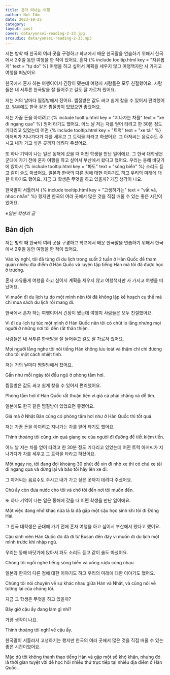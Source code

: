 ```yaml
---
title: 혼자 떠나는 여행
author: Nvt Idm
date: 2023-10-25
category: 
layout: post
cover: data/yonsei-reading-2-33.jpg
srcaudio: data/yonsei-reading-2-33.mp3
---
```


저는 방학 때 한국의 여러 곳을 구경하고 학교에서 배운 한국말을 연습하기 위해서 한국에서 2주일 동안 여행을 한 적이 있어요. 
혼자 {% include tooltip.html key = "자유롭게" text = "tự do" %} 여행을 하고 싶어서 계획을 세우지 않고 여행책자만 사 가지고 여행을 떠났어요.

한국에서 혼자 하는 여행이어서 긴장이 됐는데 여행지 사람들은 모두 친절했어요. 
사람들은 내 서투른 한국말을 잘 들어주고 길도 잘 가르쳐 줬어요.

저는 거의 날마다 찜질방에서 잤어요. 
찜질방은 값도 싸고 쉽게 찾을 수 있어서 편리했어요. 
일본에도 한국 같은 찜질방이 있었으면 좋겠어요.

저는 가끔 돈을 아끼려고 {% include tooltip.html key = "지나가는 차를" text = "xe đi ngang qua" %} 얻어 타기도 했어요. 
어느 날 저는 차를 얻어 타려고 한 30분 정도 기다리고 있었는데 어떤 {% include tooltip.html key = "트럭" text = "xe tải" %} 아저씨가 지나가다가 차를 세우고 그 트럭을 타라고 하셨어요. 
그 아저씨는 음료수도 주시고 내가 가고 싶은 곳까지 데려다 주셨어요.

또 하나 기억이 나는 일은 동해에 갔을 때 어떤 학생을 만난 일이에요. 
그 한국 대학생은 군대에 가기 전에 혼자 여행을 하고 싶어서 부산에서 왔다고 했어요. 
우리는 동해 바닷가에 앉아서 {% include tooltip.html key = "파도" text = "sóng biển" %} 소리도 듣고 같이 술도 마셨어요. 
일본과 한국의 다른 점에 대한 이야기도 하고 우리의 미래에 대한 이야기도 했어요. 
지금 그 학생은 무엇을 하고 있을까? 
가끔 생각이 나요.

한국말이 서툴러서 {% include tooltip.html key = "고생하기는" text = "vất vả, nhọc nhằn" %} 했지만 한국의 여러 곳에서 많은 것을 직접 배울 수 있는 좋은 시간이었어요.

*※일본 학생의 글*

## Bản dịch

저는 방학 때 한국의 여러 곳을 구경하고 학교에서 배운 한국말을 연습하기 위해서 한국에서 2주일 동안 여행을 한 적이 있어요. 

Vào kỳ nghỉ, tôi đã từng đi du lịch trong suốt 2 tuần ở Hàn Quốc để tham quan nhiều địa điểm ở Hàn Quốc và luyện tập tiếng Hàn mà tôi đã được học ở 
trường.

혼자 자유롭게 여행을 하고 싶어서 계획을 세우지 않고 여행책자만 사 가지고 여행을 떠났어요.

Vì muốn đi du lịch tự do một mình nên tôi đã không lập kế hoạch cụ thể mà chỉ mua sách du lịch rồi mang đi.

한국에서 혼자 하는 여행이어서 긴장이 됐는데 여행지 사람들은 모두 친절했어요. 

Vì đi du lịch tự túc một mình ở Hàn Quốc nên tôi có chút lo lắng nhưng mọi người ở những nơi tôi đến rất thân thiện.

사람들은 내 서투른 한국말을 잘 들어주고 길도 잘 가르쳐 줬어요.

Mọi người lắng nghe tôi nói tiếng Hàn không lưu loát và thậm chí chỉ đường cho tôi một cách nhiệt tình.

저는 거의 날마다 찜질방에서 잤어요. 

Gần như mỗi ngày tôi đều ngủ ở phòng tắm hơi.

찜질방은 값도 싸고 쉽게 찾을 수 있어서 편리했어요. 

Phòng tắm hơi ở Hàn Quốc rất thuận tiện vì giá cả phải chăng và dễ tìm.

일본에도 한국 같은 찜질방이 있었으면 좋겠어요.

Giá mà ở Nhật Bản cũng có phòng tắm hơi như ở Hàn Quốc thì tốt quá.

저는 가끔 돈을 아끼려고 지나가는 차를 얻어 타기도 했어요. 

Thỉnh thoảng tôi cũng xin quá giang xe của người đi đường để tiết kiệm tiền.

어느 날 저는 차를 얻어 타려고 한 30분 정도 기다리고 있었는데 어떤 트럭 아저씨가 지나가다가 차를 세우고 그 트럭을 타라고 하셨어요. 

Một ngày nọ, tôi đang đợi khoảng 30 phút để xin đi nhờ xe thì có chú xe tải đi ngang qua và dừng lại và bảo tôi hãy lên xe đi.

그 아저씨는 음료수도 주시고 내가 가고 싶은 곳까지 데려다 주셨어요.

Chú ấy còn đưa nước cho tôi và chở tôi đến nơi tôi muốn đến.

또 하나 기억이 나는 일은 동해에 갔을 때 어떤 학생을 만난 일이에요. 

Một việc đang nhớ khác nữa là là đã gặp một cậu học sinh khi tôi đi Đông Hải.

그 한국 대학생은 군대에 가기 전에 혼자 여행을 하고 싶어서 부산에서 왔다고 했어요. 

Cậu sinh viên Hàn Quốc đó đã đi từ Busan đến đây vì muốn đi du lịch một mình trước khi nhập ngũ.

우리는 동해 바닷가에 앉아서 파도 소리도 듣고 같이 술도 마셨어요. 

Chúng tôi ngồi nghe tiếng sóng biển và uống rượu cùng nhau.

일본과 한국의 다른 점에 대한 이야기도 하고 우리의 미래에 대한 이야기도 했어요. 

Chúng tôi nói chuyện về sự khác nhau giữa Hàn và Nhật, và cũng nói về tương lai của chúng tôi.

지금 그 학생은 무엇을 하고 있을까? 

Bây giờ cậu ấy đang làm gì nhỉ?

가끔 생각이 나요.

Thỉnh thoảng tôi nghĩ về cậu ấy.

한국말이 서툴러서 고생하기는 했지만 한국의 여러 곳에서 많은 것을 직접 배울 수 있는 좋은 시간이었어요.

Mặc dù tôi không thành thạo tiếng Hàn và gặp một số khó khăn, nhưng đó là thời gian tuyệt vời để học hỏi nhiều thứ trực tiếp tại nhiều địa điểm ở Hàn Quốc.
